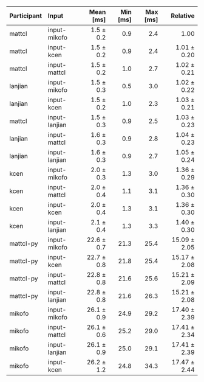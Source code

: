| Participant | Input | Mean [ms] | Min [ms] | Max [ms] | Relative |
|:---|:---|---:|---:|---:|---:|
| mattcl | input-mikofo | 1.5 ± 0.2 | 0.9 | 2.4 | 1.00 |
| mattcl | input-kcen | 1.5 ± 0.2 | 0.9 | 2.4 | 1.01 ± 0.20 |
| mattcl | input-mattcl | 1.5 ± 0.2 | 1.0 | 2.7 | 1.02 ± 0.21 |
| lanjian | input-mikofo | 1.5 ± 0.3 | 0.5 | 3.0 | 1.02 ± 0.22 |
| lanjian | input-kcen | 1.5 ± 0.2 | 1.0 | 2.3 | 1.03 ± 0.21 |
| mattcl | input-lanjian | 1.5 ± 0.3 | 0.9 | 2.5 | 1.03 ± 0.23 |
| lanjian | input-mattcl | 1.6 ± 0.3 | 0.9 | 2.8 | 1.04 ± 0.23 |
| lanjian | input-lanjian | 1.6 ± 0.3 | 0.9 | 2.7 | 1.05 ± 0.24 |
| kcen | input-mikofo | 2.0 ± 0.3 | 1.3 | 3.0 | 1.36 ± 0.29 |
| kcen | input-mattcl | 2.0 ± 0.4 | 1.1 | 3.1 | 1.36 ± 0.30 |
| kcen | input-kcen | 2.0 ± 0.4 | 1.3 | 3.1 | 1.36 ± 0.30 |
| kcen | input-lanjian | 2.1 ± 0.4 | 1.3 | 3.3 | 1.40 ± 0.30 |
| mattcl-py | input-mikofo | 22.6 ± 0.7 | 21.3 | 25.4 | 15.09 ± 2.05 |
| mattcl-py | input-kcen | 22.7 ± 0.8 | 21.8 | 25.4 | 15.17 ± 2.08 |
| mattcl-py | input-mattcl | 22.8 ± 0.8 | 21.6 | 25.6 | 15.21 ± 2.09 |
| mattcl-py | input-lanjian | 22.8 ± 0.8 | 21.6 | 26.3 | 15.21 ± 2.08 |
| mikofo | input-mikofo | 26.1 ± 0.9 | 24.9 | 29.2 | 17.40 ± 2.39 |
| mikofo | input-mattcl | 26.1 ± 0.6 | 25.2 | 29.0 | 17.41 ± 2.34 |
| mikofo | input-lanjian | 26.1 ± 0.9 | 25.0 | 29.1 | 17.41 ± 2.39 |
| mikofo | input-kcen | 26.2 ± 1.2 | 24.8 | 34.3 | 17.47 ± 2.44 |
